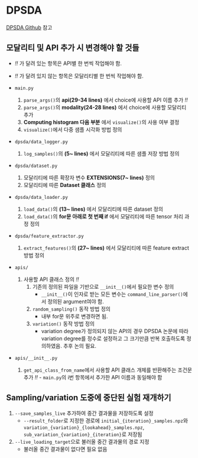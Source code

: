 # DPSDA
[DPSDA Github](https://github.com/microsoft/DPSDA) 참고

## 모달리티 및 API 추가 시 변경해야 할 것들
* *!!* 가 달려 있는 항목은 API별 한 번씩 작업해야 함.
* *!!* 가 달려 있지 않는 항목은 모달리티별 한 번씩 작업해야 함.

* `main.py`
  1. `parse_args()`의 **api(29-34 lines)** 에서 choice에 사용할 API 이름 추가 *!!*
  2. `parse_args()`의 **modality(24-28 lines)** 에서 choice에 사용할 모달리티 추가
  3. **Computing histogram 다음 부분** 에서 `visualize()`의 사용 여부 결정
  4. `visualize()`에서 다중 샘플 시각화 방법 정의

* `dpsda/data_logger.py`
  1. `log_samples()`의 **(5~ lines)** 에서 모달리티에 따른 샘플 저장 방법 정의

* `dpsda/dataset.py`
  1. 모달리티에 따른 확장자 변수 **EXTENSIONS(7~ lines)** 정의
  2. 모달리티에 따른 **Dataset 클래스** 정의
  
* `dpsda/data_loader.py`
  1. `load_data()`의 **(13~ lines)** 에서 모달리티에 따른 dataset 정의
  2. `load_data()`의 **for문 아래로 첫 번째 if** 에서 모달리티에 따른 tensor 처리 과정 정의
   
* `dpsda/feature_extractor.py`
  1. `extract_features()`의 **(27~ lines)** 에서 모달리티에 따른 feature extract 방법 정의

* `apis/` 
  1. 사용할 API 클래스 정의 *!!*
     1. 기존의 정의된 파일을 기반으로 `__init__()`에서 필요한 변수 정의
        * `__init__()`이 인자로 받는 모든 변수는 `command_line_parser()`에서 정의된 argument여야 함.
     2. `random_sampling()` 동작 방법 정의
         * 내부 for문 위주로 변경하면 됨.
     3. `variation()` 동작 방법 정의
        * variation degree가 정의되지 않는 API의 경우 DPSDA 논문에 따라 variation degree를 정수로 설정하고 그 크기만큼 반복 호출하도록 정의하였음. 추후 논의 필요.

* `apis/__init__.py`
  1. `get_api_class_from_name`에서 사용할 API 클래스 개체를 반환해주는 조건문 추가 *!!* - `main.py`의 i번 항목에서 추가한 API 이름과 동일해야 함

## Sampling/variation 도중에 중단된 실험 재개하기
1. `--save_samples_live` 추가하여 중간 결과물을 저장하도록 설정
   * `--result_folder`로 지정한 경로에 `initial_{iteration}_samples.npz`와 `variation_{variation}_{lookahead}_samples.npz`, `sub_variation_{variation}_{iteration}`로 저장됨
2. `--live_loading_target`으로 불러올 중간 결과물의 경로 지정
   * 불러올 중간 결과물이 없다면 필요 없음 
